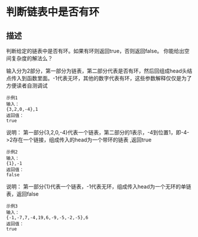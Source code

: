 # 判断链表中是否有环
## 描述
判断给定的链表中是否有环。如果有环则返回true，否则返回false。
你能给出空间复杂度的解法么？

输入分为2部分，第一部分为链表，第二部分代表是否有环，然后回组成head头结点传入到函数里面。-1代表无环，其他的数字代表有环，这些参数解释仅仅是为了方便读者自测调试


```
示例1
输入：
{3,2,0,-4},1
返回值：
true
```
说明：
第一部分{3,2,0,-4}代表一个链表，第二部分的1表示，-4到位置1，即-4->2存在一个链接，组成传入的head为一个带环的链表 ,返回true


```
示例2
输入：
{1},-1
返回值：
false
```
说明：
第一部分{1}代表一个链表，-1代表无环，组成传入head为一个无环的单链表，返回false


```
示例3
输入：
{-1,-7,7,-4,19,6,-9,-5,-2,-5},6
返回值：
true
```